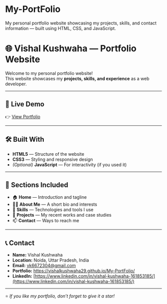 # My-PortFolio
My personal portfolio website showcasing my projects, skills, and contact information — built using HTML, CSS, and JavaScript.
# 🌐 Vishal Kushwaha — Portfolio Website

Welcome to my personal portfolio website!  
This website showcases my **projects, skills, and experience** as a web developer.

---

## 🚀 Live Demo
👉 [View Portfolio](https://github.com/vishalkushwaha29/My-PortFolio/)

---

## 🛠️ Built With
- **HTML5** — Structure of the website  
- **CSS3** — Styling and responsive design  
- *(Optional)* **JavaScript** — For interactivity (if you used it)

---

## 📂 Sections Included
- 🏠 **Home** — Introduction and tagline  
- 👨‍💻 **About Me** — A short bio and interests  
- 🧠 **Skills** — Technologies and tools I use  
- 💼 **Projects** — My recent works and case studies  
- 📫 **Contact** — Ways to reach me

---

## 📞 Contact
- **Name:** Vishal Kushwaha  
- **Location:** Noida, Uttar Pradesh, India  
- **Email:** [vk6672304@gmail.com](mailto:vk6672304@gmail.com)  
- **Portfolio:** https://vishalkushwaha29.github.io/My-PortFolio/  
- **LinkedIn:** [https://www.linkedin.com/in/vishal-kushwaha-161853185/](https://www.linkedin.com/in/vishal-kushwaha-161853185/)

---

⭐ *If you like my portfolio, don’t forget to give it a star!*
